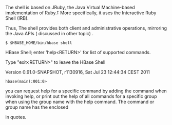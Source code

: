 The shell is based on JRuby, the Java Virtual Machine-based implementation of  Ruby.‡ More specifically, it uses the Interactive Ruby Shell \(IRB\).

Thus, The shell provides both client and administrative operations, mirroring the Java APIs \( discussed in other topic\) .

`$ $HBASE_HOME/bin/hbase shell`

HBase Shell; enter 'help&lt;RETURN&gt;' for list of supported commands.

Type "exit&lt;RETURN&gt;" to leave the HBase Shell

Version 0.91.0-SNAPSHOT, r1130916, Sat Jul 23 12:44:34 CEST 2011

`hbase(main):001:0>`

you can request help for a specific command by adding the command when invoking help, or print out the help of all commands for a specific group when using the group name with the help command. The command or group name has the enclosed

in quotes.

